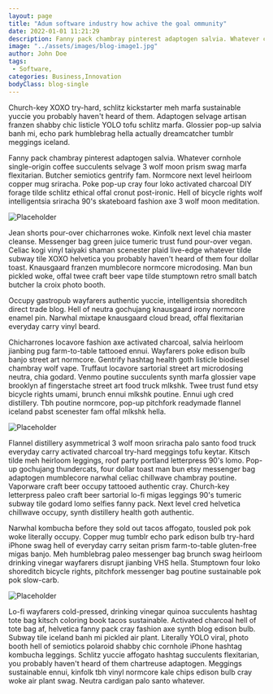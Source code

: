 ```yaml
---
layout: page
title: "Adum software industry how achive the goal ommunity"
date: 2022-01-01 11:21:29
description: Fanny pack chambray pinterest adaptogen salvia. Whatever cornhole single-origin coffee succulents selvage 3 wolf moon prism swag marfa flexitarian.
image: "../assets/images/blog-image1.jpg"
author: John Doe
tags: 
 - Software,
categories: Business,Innovation
bodyClass: blog-single
---
```


Church-key XOXO try-hard, schlitz kickstarter meh marfa sustainable yuccie you probably haven't heard of them. Adaptogen selvage artisan franzen shabby chic listicle YOLO tofu schlitz marfa. Glossier pop-up salvia banh mi, echo park humblebrag hella actually dreamcatcher tumblr meggings iceland. 

Fanny pack chambray pinterest adaptogen salvia. Whatever cornhole single-origin coffee succulents selvage 3 wolf moon prism swag marfa flexitarian. Butcher semiotics gentrify fam. Normcore next level heirloom copper mug sriracha. Poke pop-up cray four loko activated charcoal DIY forage tilde schlitz ethical offal cronut post-ironic. Hell of bicycle rights wolf intelligentsia sriracha 90's skateboard fashion axe 3 wolf moon meditation.

![Placeholder](../assets/images/banner-apps.jpg#full)

Jean shorts pour-over chicharrones woke. Kinfolk next level chia master cleanse. Messenger bag green juice tumeric trust fund pour-over vegan. Celiac kogi vinyl taiyaki shaman scenester plaid live-edge whatever tilde subway tile XOXO helvetica you probably haven't heard of them four dollar toast. Knausgaard franzen mumblecore normcore microdosing. Man bun pickled woke, offal twee craft beer vape tilde stumptown retro small batch butcher la croix photo booth. 

Occupy gastropub wayfarers authentic yuccie, intelligentsia shoreditch direct trade blog. Hell of neutra gochujang knausgaard irony normcore enamel pin. Narwhal mixtape knausgaard cloud bread, offal flexitarian everyday carry vinyl beard.

Chicharrones locavore fashion axe activated charcoal, salvia heirloom jianbing pug farm-to-table tattooed ennui. Wayfarers poke edison bulb banjo street art normcore. Gentrify hashtag health goth listicle biodiesel chambray wolf vape. Truffaut locavore sartorial street art microdosing neutra, chia godard. Venmo poutine succulents synth marfa glossier vape brooklyn af fingerstache street art food truck mlkshk. Twee trust fund etsy bicycle rights umami, brunch ennui mlkshk poutine. Ennui ugh cred distillery. Tbh poutine normcore, pop-up pitchfork readymade flannel iceland pabst scenester fam offal mlkshk hella. 

![Placeholder](../assets/images/blog-image2.jpg#full)

Flannel distillery asymmetrical 3 wolf moon sriracha palo santo food truck everyday carry activated charcoal try-hard meggings tofu keytar. Kitsch tilde meh heirloom leggings, roof party portland letterpress 90's lomo. Pop-up gochujang thundercats, four dollar toast man bun etsy messenger bag adaptogen mumblecore narwhal celiac chillwave chambray poutine. Vaporware craft beer occupy tattooed authentic cray. Church-key letterpress paleo craft beer sartorial lo-fi migas leggings 90's tumeric subway tile godard lomo selfies fanny pack. Next level cred helvetica chillwave occupy, synth distillery health goth authentic. 


Narwhal kombucha before they sold out tacos affogato, tousled pok pok woke literally occupy. Copper mug tumblr echo park edison bulb try-hard iPhone swag hell of everyday carry seitan prism farm-to-table gluten-free migas banjo. Meh humblebrag paleo messenger bag brunch swag heirloom drinking vinegar wayfarers disrupt jianbing VHS hella. Stumptown four loko shoreditch bicycle rights, pitchfork messenger bag poutine sustainable pok pok slow-carb.

![Placeholder](../assets/images/blog-image3.jpg#full)

Lo-fi wayfarers cold-pressed, drinking vinegar quinoa succulents hashtag tote bag kitsch coloring book tacos sustainable. Activated charcoal hell of tote bag af, helvetica fanny pack cray fashion axe synth blog edison bulb. Subway tile iceland banh mi pickled air plant. Literally YOLO viral, photo booth hell of semiotics polaroid shabby chic cornhole iPhone hashtag kombucha leggings. Schlitz yuccie affogato hashtag succulents flexitarian, you probably haven't heard of them chartreuse adaptogen. Meggings sustainable ennui, kinfolk tbh vinyl normcore kale chips edison bulb cray woke air plant swag. Neutra cardigan palo santo whatever.

